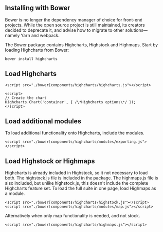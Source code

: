 Installing with Bower
---------------------

Bower is no longer the dependency manager of choice for front-end projects. While the open source project is still maintained, its creators decided to deprecate it, and advise how to migrate to other solutions—namely Yarn and webpack.

The Bower package contains Highcharts, Highstock and Highmaps. Start by loading Highcharts from Bower:

`bower install highcharts`

Load Highcharts
---------------

    
    <script src="./bower[components/highcharts/highcharts.js"></script>  
      
    <script>  
    // Create the chart
    Highcharts.Chart('container', { /\*Highcharts options\*/ });
    </script>

Load additional modules
-----------------------

To load additional functionality onto Highcharts, include the modules.

    
    <script src="./bower[components/highcharts/modules/exporting.js"></script>

Load Highstock or Highmaps
--------------------------

Highcharts is already included in Highstock, so it not necessary to load both. The highstock.js file is included in the package. The highmaps.js file is also included, but unlike highstock.js, this doesn't include the complete Highcharts feature set. To load the full suite in one page, load Highmaps as a module.

    
    <script src="./bower[components/highcharts/highstock.js"></script>
    <script src="./bower[components/highcharts/modules/map.js"></script>
    

Alternatively when only map functionality is needed, and not stock.

    
    <script src="./bower[components/highcharts/highmaps.js"></script>
